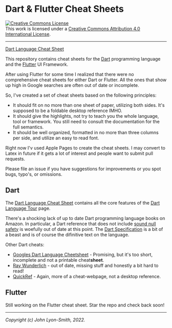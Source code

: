 # Dart & Flutter Cheat Sheets

<a rel="license" href="http://creativecommons.org/licenses/by/4.0/"><img alt="Creative Commons License" style="border-width:0" src="https://i.creativecommons.org/l/by/4.0/88x31.png" /></a><br />This work is licensed under a <a rel="license" href="http://creativecommons.org/licenses/by/4.0/">Creative Commons Attribution 4.0 International License</a>.

---

[Dart Language Cheat Sheet](dart/Dart%20Cheat%20Sheet.pdf)

This repository contains cheat sheets for the [Dart](https://dart.dev/) programming language and the [Flutter](https://flutter.dev/) UI Framework.

After using Flutter for some time I realized that there were no comprehensive cheat sheets for either Dart or Flutter.  All the ones that show up high in Google searches are often out of date or incomplete.

So, I've created a set of cheat sheets based on the following principles:

- It should fit on no more than one sheet of paper, utilizing both sides.  It's supposed to be a foldable desktop reference IMHO.
- It should give the highlights, not try to teach you the whole language, tool or framework. You still need to consult the documentation for the full semantics.
- It should be well organized, formatted in no more than three columns per side, and utilize an easy to read font.

Right now I'v used Apple Pages to create the cheat sheets. I may convert to Latex in future if it gets a lot of interest and people want to submit pull requests.

Please file an issue if you have suggestions for improvements or you spot bugs, typo's, or omissions.

## Dart

The [Dart Language Cheat Sheet](dart/Dart%20Cheat%20Sheet.pdf) contains all the core features of the [Dart Language Tour](https://dart.dev/guides/language/language-tour) page.

There's a shocking lack of up to date Dart programming language books on Amazon. In particular, a Dart reference that does not include [sound null safety](https://dart.dev/null-safety) is woefully out of date at this point.  The [Dart Specification](https://dart.dev/guides/language/specifications/DartLangSpec-v2.10.pdf) is a bit of a beast and is of course the difinitive text on the language.

Other Dart cheats:

- [Googles Dart Language Cheetsheet](https://dart.dev/guides/language/cheatsheet) - Promising, but it's too short, incomplete and not a printable cheat**sheet**.
- [Ray Wunderlich](https://koenig-media.raywenderlich.com/uploads/2019/08/RW-Dart-Cheatsheet-1.0.1c.pdf) - out of date, missing stuff and honestly a bit hard to read!
- [QuickRef](https://quickref.me/dart) - Again, more of a cheat-webpage, not a desktop reference.

## Flutter

Still working on the Flutter cheat sheet. Star the repo and check back soon!

---
*Copyright (c) John Lyon-Smith, 2022.*
